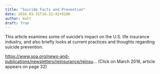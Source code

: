 ```yaml
---
title: "Suicide Facts and Prevention"
date: 2016-03-31T16:32:42+0100
author: matt
draft: True
---
```

This article examines some of suicide’s impact on the U.S. life insurance industry, and also briefly looks at current practices and thoughts regarding suicide prevention.

https://www.soa.org/news-and-publications/newsletters/reinsurance/reinsu... (Click on March 2016, article appears on page 32)
